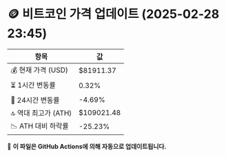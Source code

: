 # 🪙 비트코인 가격 업데이트 (2025-02-28 23:45)

| 항목                | 값 |
|--------------------|----------------|
| 💰 현재 가격 (USD) | $81911.37 |
| ⏳ 1시간 변동률    | 0.32% |
| 📆 24시간 변동률   | -4.69% |
| 🔝 역대 최고가 (ATH) | $109021.48 |
| 📉 ATH 대비 하락률 | -25.23% |

🔄 **이 파일은 GitHub Actions에 의해 자동으로 업데이트됩니다.**
